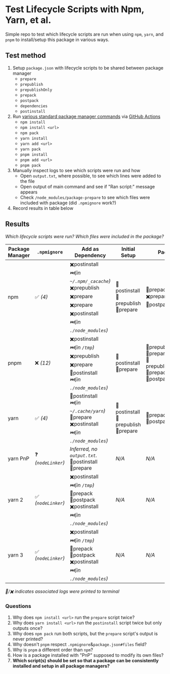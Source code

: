# Test Lifecycle Scripts with Npm, Yarn, et al.

Simple repo to test which lifecycle scripts are run when using `npm`, `yarn`, and `pnpm` to install/setup this package in various ways.

## Test method

1. Setup `package.json` with lifecycle scripts to be shared between package manager
   - `prepare`
   - `prepublish`
   - `prepublishOnly`
   - `prepack`
   - `postpack`
   - `dependencies`
   - `postinstall`
1. Run [various standard package manager commands](.github/workflows/test.yml) via [GitHub Actions](https://github.com/cinderblock/test-npm-yarn-lifecycle-scripts/actions)
   - `npm install`
   - `npm install <url>`
   - `npm pack`
   - `yarn install`
   - `yarn add <url>`
   - `yarn pack`
   - `pnpm install`
   - `pnpm add <url>`
   - `pnpm pack`
1. Manually inspect logs to see which scripts were run and how
   - Open `output.txt`, where possible, to see which lines were added to the file
   - Open output of main command and see if "Ran script:" message appears
   - Check `/node_modules/package-prepare` to see which files were included with package (did `.npmignore` work?)
1. Record results in table below

## Results

_Which lifecycle scripts were run? Which files were included in the package?_

| Package Manager | `.npmignore`           | Add as Dependency                                                                                                                   | Initial Setup                              | Pack                                                                     |
| --------------- | ---------------------- | ----------------------------------------------------------------------------------------------------------------------------------- | ------------------------------------------ | ------------------------------------------------------------------------ |
| npm             | ✅ _(4)_               | ✖️postinstall<br>_⏭️(in `~/.npm/_cacache`)_<br>✖️prepublish<br>✖️prepare<br>✖️prepare<br>✖️postinstall<br>_⏭️(in `./node_modules`)_ | 👀postinstall<br>👀prepublish<br>👀prepare | 👀prepack<br>✖️prepare<br>👀postpack                                     |
| pnpm            | ❌ _(12)_              | ✖️postinstall<br>_⏭️(in `/tmp`)_<br>✖️prepublish<br>✖️prepare<br>👀postinstall<br>_⏭️(in `./node_modules`)_                         | 👀postinstall<br>👀prepare                 | 👀prepublish<br>👀prepare<br>👀prepublishOnly<br>👀prepack<br>👀postpack |
| yarn            | ✅ _(4)_               | 👀postinstall<br>_⏭️(in `~/.cache/yarn`)_<br>👀prepare<br>✖️postinstall<br>_⏭️(in `./node_modules`)_                                | 👀postinstall<br>👀prepublish<br>👀prepare | 👀prepack<br>👀postpack                                                  |
| yarn PnP        | ❓<br>_(`nodeLinker`)_ | _Inferred, no `output.txt`._<br>👀postinstall<br>👀prepare                                                                          | _N/A_                                      | _N/A_                                                                    |
| yarn 2          | ✅<br>_(`nodeLinker`)_ | ✖️postinstall<br>_⏭️(in `/tmp`)_<br>👀prepack<br>👀postpack<br>✖️postinstall<br>_⏭️(in `./node_modules`)_                           | _N/A_                                      | _N/A_                                                                    |
| yarn 3          | ✅<br>_(`nodeLinker`)_ | ✖️postinstall<br>_⏭️(in `/tmp`)_<br>👀prepack<br>👀postpack<br>✖️postinstall<br>_⏭️(in `./node_modules`)_                           | _N/A_                                      | _N/A_                                                                    |

_👀/✖️ indicates associated logs were printed to terminal_

### Questions

1. Why does `npm install <url>` run the `prepare` script twice?
1. Why does `yarn install <url>` run the `postinstall` script twice but only outputs once?
1. Why does `npm pack` run both scripts, but the `prepare` script's output is never printed?
1. Why doesn't `pnpm` respect `.npmignore`&`package.json#files` field?
1. Why is `pnpm` a different order than `npm`?
1. How is a package installed with "PnP" supposed to modify its own files?
1. **Which script(s) should be set so that a package can be consistently installed and setup in all package managers?**
